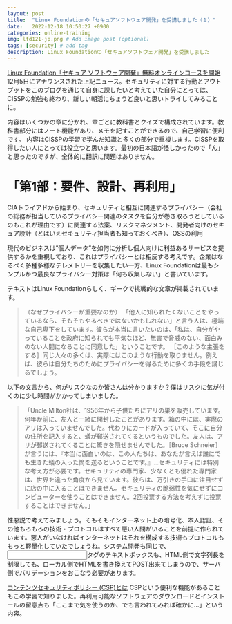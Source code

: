 ```yaml
---
layout: post
title:  "Linux Foundationの「セキュアソフトウェア開発」を受講しました（１）"
date:   2022-12-18 10:50:27 +0900
categories: online-training
img: lfd121-jp.png # Add image post (optional)
tags: [security] # add tag
description: Linux Foundationの「セキュアソフトウェア開発」を受講しました
---
```


[Linux Foundation「セキュア ソフトウェア開発」無料オンラインコースを開始](https://www.linuxfoundation.jp/press-release/2022/12/free-openssf-developing-secure-software-training-course-now-available-in-japanese/)
12月5日にアナウンスされた上記ニュース。セキュリティに対する行動とアウトプットをこのブログを通じて自身に課したいと考えていた自分にとっては、CISSPの勉強も終わり、新しい朝活にちょうど良いと思いトライしてみることに。

内容はいくつかの章に分かれ、章ごとに教科書とクイズで構成されています。教科書部分にはノート機能があり、メモを記すことができるので、自己学習に便利です。
内容はCISSPの学習で学んだ知識と多くの部分で重複します。CISSPを取得したい人にとっては役立つと思います。最初の日本語が怪しかったので「ん」と思ったのですが、全体的に翻訳に問題はありません。

# 「第1部：要件、設計、再利用」
CIAトライアドから始まり、セキュリティと相互に関連するプライバシー（会社の総務が担当しているプライバシー関連のタスクを自分が巻き取ろうとしているのもこれが理由です）に関連する法案、リスクマネジメント、開発者向けのセキュア設計（とはいえセキュリティ担当者も知っておくべき）、OSSの利用

現代のビジネスは”個人データ”を如何に分析し個人向けに利益あるサービスを提供するかを重視しており、これはプライバシーとは相反する考えです。企業はなるべく多種多様なテレメトリーを収集したい一方、Linux Foundationは最もシンプルかつ最良なプライバシー対策は「何も収集しない」と書いています。

テキストはLinux Foundationらしく、ギークで挑戦的な文章が掲載されています。

> （なぜプライバシーが重要なのか）
> 「他人に知られたくないことをやっているなら、そもそもやるべきではないかもしれない」と言う人は、極端な自己卑下をしています。彼らが本当に言いたいのは、「私は、自分がやっていることを政府に知られても平気なほど、無害で脅威のない、面白みのない人間になることに同意した」ということです。
> ［このような主張をする］同じ人々の多くは、実際にはこのような行動を取りません。例えば、彼らは自分たちのためにプライバシーを得るために多くの手段を講じるでしょう。

以下の文言から、何がリスクなのか皆さんは分かりますか？僕はリスクに気が付くのに少し時間がかかってしまいました。

> 「Uncle Milton社は、1956年から子供たちにアリの巣を販売しています。何年か前に、友人と一緒に開封したことがあります。箱の中には、実際のアリは入っていませんでした。代わりにカードが入っていて、そこに自分の住所を記入すると、蟻が郵送されてくるというものでした。友人は、アリが郵送されてくることに驚きを隠せませんでした。［Bruce Schneier］が言うには、『本当に面白いのは、この人たちは、あなたが言えば誰にでも生きた蟻の入った筒を送るということです。』...セキュリティには特別な考え方が必要です。セキュリティの専門家、少なくとも優れた専門家は、世界を違った角度から見ています。彼らは、万引きの手口に注目せずに店の中に入ることはできません。セキュリティの脆弱性を気にせずにコンピューターを使うことはできません。2回投票する方法を考えずに投票することはできません。」

性悪説で考えてみましょう。そもそもインターネット上の暗号化、本人認証、その他もろもろの技術・プロトコルはすべて悪い人間がいることを前提に作られています。悪人がいなければインターネットはそれを構成する技術もプロトコルももっと軽量化していたでしょうね。システム開発も同じで、<input>タグのテキストボックスも、HTML側で文字列長を制限しても、ローカル側でHTMLを書き換えてPOST出来てしまうので、サーバ側でバリデーションをおこなう必要があります。

[コンテンツセキュリティポリシー (CSP)とは](https://zenn.dev/mo_ri_regen/articles/content-security-policy)
CSPという便利な機能があることもこの学習で知りました。再利用可能なソフトウェアのダウンロードとインストールの留意点も「ここまで気を使うのか、でも言われてみれば確かに…」という内容。

